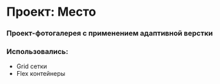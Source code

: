 # Проект: Место

### Проект-фотогалерея с применением адаптивной верстки

### Использовались:
* Grid сетки
* Flex контейнеры
